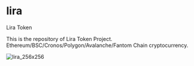# lira
Lira Token

This is the repository of Lira Token Project.
Ethereum/BSC/Cronos/Polygon/Avalanche/Fantom Chain cryptocurrency.

![lira_256x256](https://user-images.githubusercontent.com/7435480/177863634-0afb3ba1-e665-413a-b627-ad5b53b2771c.png)

